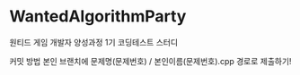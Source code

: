 # WantedAlgorithmParty
원티드 게임 개발자 양성과정 1기 코딩테스트 스터디 

커밋 방법
본인 브랜치에 문제명(문제번호) / 본인이름(문제번호).cpp 경로로 제출하기!

		
		
